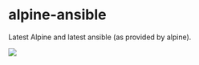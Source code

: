 # alpine-ansible
Latest Alpine and latest ansible (as provided by alpine).

[![](https://images.microbadger.com/badges/image/buuhsmead/alpine-ansible.svg)](https://microbadger.com/images/buuhsmead/alpine-ansible "Get your own image badge on microbadger.com")

